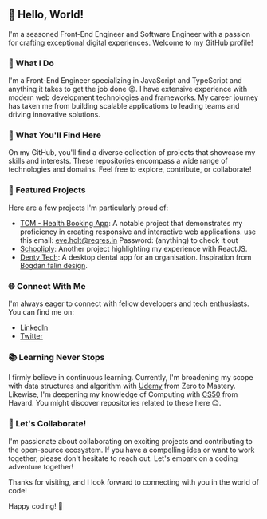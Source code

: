 ## 👋 Hello, World!

I'm a seasoned Front-End Engineer and Software Engineer with a passion for crafting exceptional digital experiences. Welcome to my GitHub profile!

### 💼 What I Do

I'm a Front-End Engineer specializing in JavaScript and TypeScript and anything it takes to get the job done 😉. I have extensive experience with modern web development technologies and frameworks. My career journey has taken me from building scalable applications to leading teams and driving innovative solutions.

### 🚀 What You'll Find Here

On my GitHub, you'll find a diverse collection of projects that showcase my skills and interests. These repositories encompass a wide range of technologies and domains. Feel free to explore, contribute, or collaborate!

### 🌟 Featured Projects

Here are a few projects I'm particularly proud of:

- [TCM - Health Booking App](https://tcm-online.netlify.app/login): A notable project that demonstrates my proficiency in creating responsive and interactive web applications. use this email: eve.holt@reqres.in Password: (anything) to check it out
- [Schooliply](https://schooliply.com): Another project highlighting my experience with ReactJS.
- [Denty Tech](https://denty-tech.vercel.app/): A desktop dental app for an organisation. Inspiration from [Bogdan falin design](https://dribbble.com/shots/22620941-Dental-Care-Landing-Page).
<!-- [Project Name]: An open-source contribution I've made, reflecting my commitment to the developer community.-->

### 🌐 Connect With Me

I'm always eager to connect with fellow developers and tech enthusiasts. You can find me on:

- [LinkedIn](https://www.linkedin.com/in/oladayolayoola)
- [Twitter](https://twitter.com/dayoola__)
<!-- [Personal Website/Blog](https://www.your-website.com)-->

### 📚 Learning Never Stops

I firmly believe in continuous learning. Currently, I'm broadening my scope with data structures and algorithm with [Udemy](https://www.udemy.com/course/master-the-coding-interview-data-structures-algorithms/?couponCode=ST3MT72524) from Zero to Mastery. Likewise, I'm deepening my knowledge of Computing with [CS50](https://pll.harvard.edu/course/cs50-introduction-computer-science) from Havard. You might discover repositories related to these here 😊.

### 🌈 Let's Collaborate!

I'm passionate about collaborating on exciting projects and contributing to the open-source ecosystem. If you have a compelling idea or want to work together, please don't hesitate to reach out. Let's embark on a coding adventure together!

Thanks for visiting, and I look forward to connecting with you in the world of code!

Happy coding! 🚀

